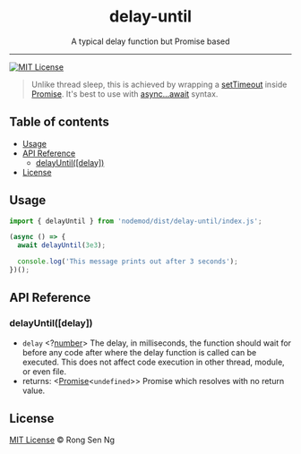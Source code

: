 <div align="center" style="text-align: center;">
  <h1 style="border-bottom: none;">delay-until</h1>

  <p>A typical delay function but Promise based</p>
</div>

<hr />

[![MIT License][mit-license-badge]][mit-license-url]

> Unlike thread sleep, this is achieved by wrapping a [setTimeout] inside [Promise][promise-mdn-url]. It's best to use with [async...await] syntax.

## Table of contents <!-- omit in toc -->

- [Usage](#usage)
- [API Reference](#api-reference)
  - [delayUntil([delay])](#delayuntildelay)
- [License](#license)

## Usage

```ts
import { delayUntil } from 'nodemod/dist/delay-until/index.js';

(async () => {
  await delayUntil(3e3);

  console.log('This message prints out after 3 seconds');
})();
```

## API Reference

### delayUntil([delay])

- `delay` <?[number][number-mdn-url]> The delay, in milliseconds, the function should wait for before any code after where the delay function is called can be executed. This does not affect code execution in other thread, module, or even file.
- returns: <[Promise][promise-mdn-url]<`undefined`>> Promise which resolves with no return value.

## License

[MIT License](http://motss.mit-license.org/) © Rong Sen Ng

<!-- References -->

[setTimeout]: https://developer.mozilla.org/en-US/docs/Web/API/WindowOrWorkerGlobalScope/setTimeout
[async...await]: https://developer.mozilla.org/en-US/docs/Web/JavaScript/Reference/Operators/await

<!-- MDN -->

[array-mdn-url]: https://developer.mozilla.org/en-US/docs/Web/JavaScript/Reference/Global_Objects/Array
[boolean-mdn-url]: https://developer.mozilla.org/en-US/docs/Web/JavaScript/Reference/Global_Objects/Boolean
[date-mdn-url]: https://developer.mozilla.org/en-US/docs/Web/JavaScript/Reference/Global_Objects/Date
[error-mdn-url]: https://developer.mozilla.org/en-US/docs/Web/JavaScript/Reference/Global_Objects/Error
[function-mdn-url]: https://developer.mozilla.org/en-US/docs/Web/JavaScript/Reference/Global_Objects/Function
[map-mdn-url]: https://developer.mozilla.org/en-US/docs/Web/JavaScript/Reference/Global_Objects/Map
[number-mdn-url]: https://developer.mozilla.org/en-US/docs/Web/JavaScript/Reference/Global_Objects/Number
[object-mdn-url]: https://developer.mozilla.org/en-US/docs/Web/JavaScript/Reference/Global_Objects/Object
[promise-mdn-url]: https://developer.mozilla.org/en-US/docs/Web/JavaScript/Reference/Global_Objects/Promise
[regexp-mdn-url]: https://developer.mozilla.org/en-US/docs/Web/JavaScript/Reference/Global_Objects/RegExp
[set-mdn-url]: https://developer.mozilla.org/en-US/docs/Web/JavaScript/Reference/Global_Objects/Set
[string-mdn-url]: https://developer.mozilla.org/en-US/docs/Web/JavaScript/Reference/Global_Objects/String
[void-mdn-url]: https://developer.mozilla.org/en-US/docs/Web/JavaScript/Reference/Operators/void

<!-- Badges -->

[mit-license-badge]: https://flat.badgen.net/badge/license/MIT/blue

<!-- Links -->

[mit-license-url]: https://github.com/motss/deno_mod/blob/master/LICENSE
